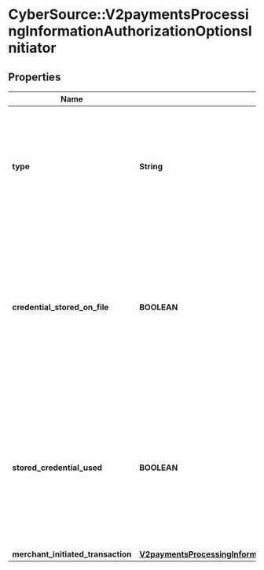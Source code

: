 # CyberSource::V2paymentsProcessingInformationAuthorizationOptionsInitiator

## Properties
Name | Type | Description | Notes
------------ | ------------- | ------------- | -------------
**type** | **String** | This field indicates whether the transaction is a merchant-initiated transaction or customer-initiated transaction.  | [optional] 
**credential_stored_on_file** | **BOOLEAN** | Flag that indicates whether merchant is intend to use this transaction to store payment credential for follow-up merchant-initiated transactions or not.  | [optional] 
**stored_credential_used** | **BOOLEAN** | Flag that indicates whether merchant is intend to use this transaction to store payment credential for follow-up merchant-initiated transactions or not.  | [optional] 
**merchant_initiated_transaction** | [**V2paymentsProcessingInformationAuthorizationOptionsInitiatorMerchantInitiatedTransaction**](V2paymentsProcessingInformationAuthorizationOptionsInitiatorMerchantInitiatedTransaction.md) |  | [optional] 


